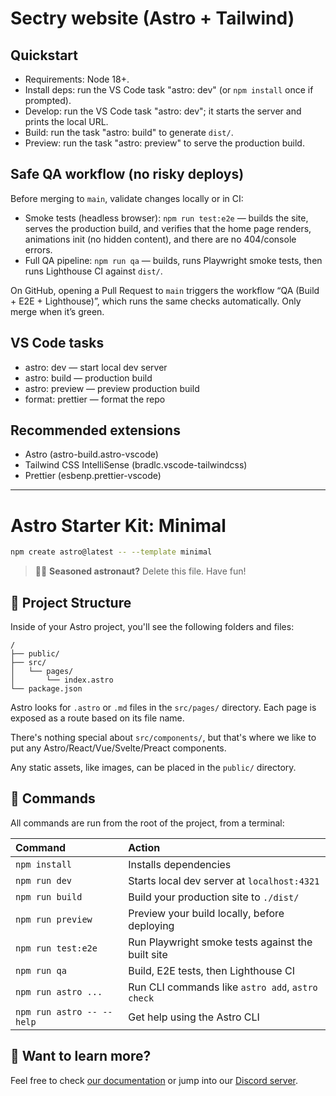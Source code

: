 # Sectry website (Astro + Tailwind)

## Quickstart

- Requirements: Node 18+.
- Install deps: run the VS Code task "astro: dev" (or `npm install` once if prompted).
- Develop: run the VS Code task "astro: dev"; it starts the server and prints the local URL.
- Build: run the task "astro: build" to generate `dist/`.
- Preview: run the task "astro: preview" to serve the production build.

## Safe QA workflow (no risky deploys)

Before merging to `main`, validate changes locally or in CI:

- Smoke tests (headless browser): `npm run test:e2e` — builds the site, serves the production build, and verifies that the home page renders, animations init (no hidden content), and there are no 404/console errors.
- Full QA pipeline: `npm run qa` — builds, runs Playwright smoke tests, then runs Lighthouse CI against `dist/`.

On GitHub, opening a Pull Request to `main` triggers the workflow “QA (Build + E2E + Lighthouse)”, which runs the same checks automatically. Only merge when it’s green.

## VS Code tasks

- astro: dev — start local dev server
- astro: build — production build
- astro: preview — preview production build
- format: prettier — format the repo

## Recommended extensions

- Astro (astro-build.astro-vscode)
- Tailwind CSS IntelliSense (bradlc.vscode-tailwindcss)
- Prettier (esbenp.prettier-vscode)

---

# Astro Starter Kit: Minimal

```sh
npm create astro@latest -- --template minimal
```

> 🧑‍🚀 **Seasoned astronaut?** Delete this file. Have fun!

## 🚀 Project Structure

Inside of your Astro project, you'll see the following folders and files:

```text
/
├── public/
├── src/
│   └── pages/
│       └── index.astro
└── package.json
```

Astro looks for `.astro` or `.md` files in the `src/pages/` directory. Each page is exposed as a route based on its file name.

There's nothing special about `src/components/`, but that's where we like to put any Astro/React/Vue/Svelte/Preact components.

Any static assets, like images, can be placed in the `public/` directory.

## 🧞 Commands

All commands are run from the root of the project, from a terminal:

| Command                   | Action                                           |
| :------------------------ | :----------------------------------------------- |
| `npm install`             | Installs dependencies                            |
| `npm run dev`             | Starts local dev server at `localhost:4321`      |
| `npm run build`           | Build your production site to `./dist/`          |
| `npm run preview`         | Preview your build locally, before deploying     |
| `npm run test:e2e`        | Run Playwright smoke tests against the built site |
| `npm run qa`              | Build, E2E tests, then Lighthouse CI             |
| `npm run astro ...`       | Run CLI commands like `astro add`, `astro check` |
| `npm run astro -- --help` | Get help using the Astro CLI                     |

## 👀 Want to learn more?

Feel free to check [our documentation](https://docs.astro.build) or jump into our [Discord server](https://astro.build/chat).
